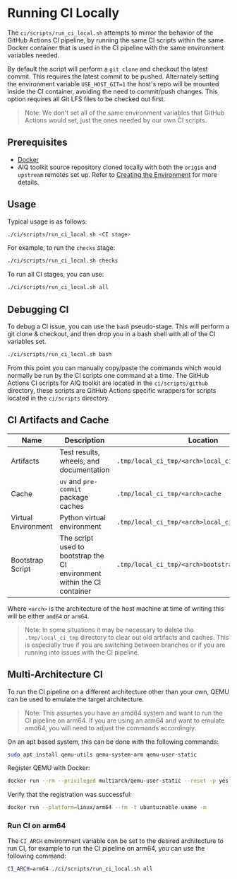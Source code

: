 <!--
    SPDX-FileCopyrightText: Copyright (c) 2025, NVIDIA CORPORATION & AFFILIATES. All rights reserved.
    SPDX-License-Identifier: Apache-2.0

    Licensed under the Apache License, Version 2.0 (the "License");
    you may not use this file except in compliance with the License.
    You may obtain a copy of the License at

    http://www.apache.org/licenses/LICENSE-2.0

    Unless required by applicable law or agreed to in writing, software
    distributed under the License is distributed on an "AS IS" BASIS,
    WITHOUT WARRANTIES OR CONDITIONS OF ANY KIND, either express or implied.
    See the License for the specific language governing permissions and
    limitations under the License.
-->

# Running CI Locally

The `ci/scripts/run_ci_local.sh` attempts to mirror the behavior of the GitHub Actions CI pipeline, by running the same CI scripts within the same Docker container that is used in the CI pipeline with the same environment variables needed.

By default the script will perform a `git clone` and checkout the latest commit. This requires the latest commit to be pushed. Alternately setting the environment variable `USE_HOST_GIT=1` the host's repo will be mounted inside the CI container, avoiding the need to commit/push changes. This option requires all Git LFS files to be checked out first.

> Note: We don't set all of the same environment variables that GitHub Actions would set, just the ones needed by our own CI scripts.


## Prerequisites
- [Docker](https://docs.docker.com/get-docker/)
- AIQ toolkit source repository cloned locally with both the `origin` and `upstream` remotes set up. Refer to [Creating the Environment](./contributing.md#creating-the-environment) for more details.

## Usage
Typical usage is as follows:
```bash
./ci/scripts/run_ci_local.sh <CI stage>
```

For example, to run the `checks` stage:
```bash
./ci/scripts/run_ci_local.sh checks
```

To run all CI stages, you can use:
```bash
./ci/scripts/run_ci_local.sh all
```

## Debugging CI

To debug a CI issue, you can use the `bash` pseudo-stage. This will perform a git clone & checkout, and then drop you in a bash shell with all of the CI variables set.
```bash
./ci/scripts/run_ci_local.sh bash
```

From this point you can manually copy/paste the commands which would normally be run by the CI scripts one command at a time. The GitHub Actions CI scripts for AIQ toolkit are located in the `ci/scripts/github` directory, these scripts are GitHub Actions specific wrappers for scripts located in the `ci/scripts` directory.

## CI Artifacts and Cache

| Name | Description | Location |
|--|--|--|
| Artifacts | Test results, wheels, and documentation | `.tmp/local_ci_tmp/<arch>local_ci_workspace` |
| Cache | `uv` and `pre-commit` package caches | `.tmp/local_ci_tmp/<arch>cache` |
| Virtual Environment | Python virtual environment | `.tmp/local_ci_tmp/<arch>local_ci_workspace/.venv` |
| Bootstrap Script | The script used to bootstrap the CI environment within the CI container | `.tmp/local_ci_tmp/<arch>bootstrap_local_ci.sh` |

Where `<arch>` is the architecture of the host machine at time of writing this will be either `amd64` or `arm64`.

> Note: In some situations it may be necessary to delete the `.tmp/local_ci_tmp` directory to clear out old artifacts and caches. This is especially true if you are switching between branches or if you are running into issues with the CI pipeline.

## Multi-Architecture CI
To run the CI pipeline on a different architecture other than your own, QEMU can be used to emulate the target architecture.

> Note: This assumes you have an amd64 system and want to run the CI pipeline on arm64. If you are using an arm64 and want to emulate amd64, you will need to adjust the commands accordingly.

On an apt based system, this can be done with the following commands:
```bash
sudo apt install qemu-utils qemu-system-arm qemu-user-static
```

Register QEMU with Docker:
```bash
docker run --rm --privileged multiarch/qemu-user-static --reset -p yes
```

Verify that the registration was successful:
```bash
docker run --platform=linux/arm64 --rm -t ubuntu:noble uname -m
```

### Run CI on arm64
The `CI_ARCH` environment variable can be set to the desired architecture to run CI, for example to run the CI pipeline on arm64, you can use the following command:
```bash
CI_ARCH=arm64 ./ci/scripts/run_ci_local.sh all
```
